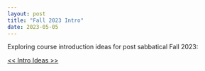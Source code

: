 ```yaml
---
layout: post
title: "Fall 2023 Intro"
date: 2023-05-05
---
```


Exploring course introduction ideas for post sabbatical Fall 2023:

[<< Intro Ideas >>](https://drive.google.com/file/d/1NdeodjIOtcEEh2j3NHBuxjqyHYKA_qKj/view?usp=sharing)   

